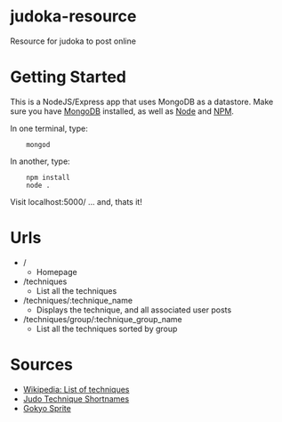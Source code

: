 judoka-resource
===============

Resource for judoka to post online

# Getting Started
This is a NodeJS/Express app that uses MongoDB as a datastore.
Make sure you have [MongoDB](http://www.mongodb.org/downloads) installed, as well as
 [Node](http://nodejs.org/download/) and [NPM](https://github.com/npm/npm#fancy-install-unix).

In one terminal, type:
```
    mongod
```

In another, type:
```
    npm install
    node .
```

Visit localhost:5000/ ... and, thats it!


# Urls
* /
    * Homepage
* /techniques
    * List all the techniques
* /techniques/:technique_name
    * Displays the technique, and all associated user posts
* /techniques/group/:technique_group_name
    * List all the techniques sorted by group

# Sources
* [Wikipedia: List of techniques](http://en.wikipedia.org/wiki/List_of_Kodokan_judo_techniques)
* [Judo Technique Shortnames](http://judoinfo.com/)
* [Gokyo Sprite](http://en.wikipedia.org/wiki/File:Gokyo-no-waza.jpg)